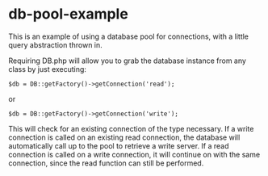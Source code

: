 db-pool-example
===============

This is an example of using a database pool for connections, with a little query abstraction thrown in.

Requiring DB.php will allow you to grab the database instance from any class by just executing:

    $db = DB::getFactory()->getConnection('read');
    
or
    
    $db = DB::getFactory()->getConnection('write');

This will check for an existing connection of the type necessary.  If a write connection is called on an 
existing read connection, the database will automatically call up to the pool to retrieve a write server.
If a read connection is called on a write connection, it will continue on with the same connection, since
the read function can still be performed.
